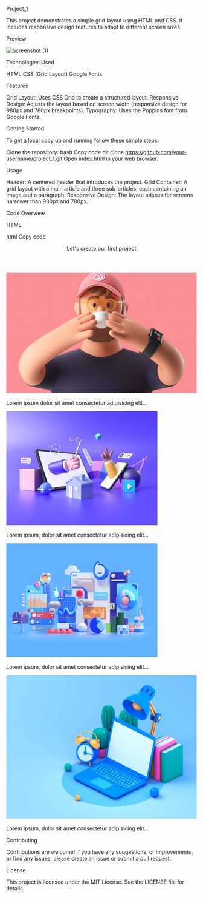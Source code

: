 Project_1

This project demonstrates a simple grid layout using HTML and CSS. It includes responsive design features to adapt to different screen sizes.

Preview

![Screenshot (1)](https://github.com/IT21117428/CSS-Grid-Project1/assets/87494020/36a4e025-9c5a-4f96-a604-a45ba08d293f)

Technologies Used

HTML
CSS (Grid Layout)
Google Fonts

Features

Grid Layout: Uses CSS Grid to create a structured layout.
Responsive Design: Adjusts the layout based on screen width (responsive design for 980px and 780px breakpoints).
Typography: Uses the Poppins font from Google Fonts.

Getting Started

To get a local copy up and running follow these simple steps:

Clone the repository:
bash
Copy code
git clone https://github.com/your-username/project_1.git
Open index.html in your web browser.

Usage

Header: A centered header that introduces the project.
Grid Container: A grid layout with a main article and three sub-articles, each containing an image and a paragraph.
Responsive Design: The layout adjusts for screens narrower than 980px and 780px.

Code Overview

HTML

html
Copy code
<!DOCTYPE html>
<html lang="en">
<head>
    <meta charset="UTF-8">
    <meta name="viewport" content="width=device-width, initial-scale=1.0">
    <title>Project_1</title>
    <link rel="stylesheet" href="./style.css">
    <link rel="preconnect" href="https://fonts.googleapis.com">
    <link rel="preconnect" href="https://fonts.gstatic.com" crossorigin>
    <link href="https://fonts.googleapis.com/css2?family=Poppins:wght@100..900&display=swap" rel="stylesheet">
</head>
<body>
    <header>Let's create our first project</header>
    <div class="grid-container">
        <article class="main-article">
            <img src="./images/1.png" alt="main-image">
            <p>Lorem ipsum dolor sit amet consectetur adipisicing elit...</p>
        </article>
        <article>
            <img src="./images/2.webp" alt="image2">
            <p>Lorem ipsum, dolor sit amet consectetur adipisicing elit...</p>
        </article>
        <article>
            <img src="./images/3.webp" alt="image3">
            <p>Lorem ipsum, dolor sit amet consectetur adipisicing elit...</p>
        </article>
        <article>
            <img src="./images/4.jpg" alt="image4">
            <p>Lorem ipsum, dolor sit amet consectetur adipisicing elit...</p>
        </article>
    </div>
</body>
</html>

Contributing

Contributions are welcome! If you have any suggestions, or improvements, or find any issues, please create an issue or submit a pull request.

License

This project is licensed under the MIT License. See the LICENSE file for details.
